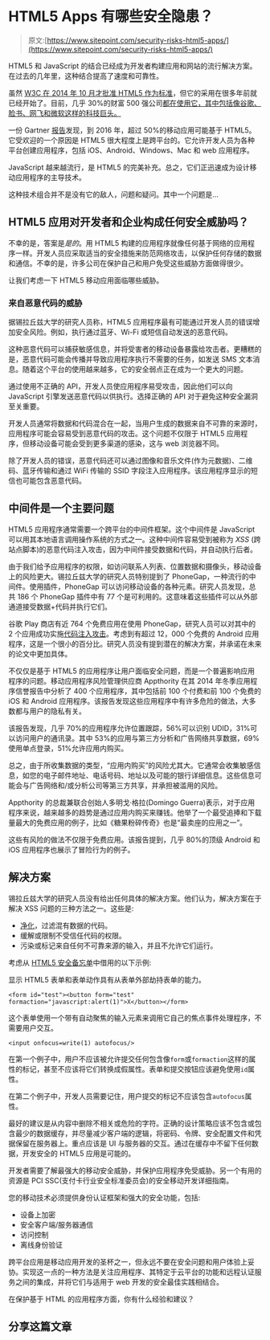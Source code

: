 # HTML5 Apps 有哪些安全隐患？

> 原文:[https://www.sitepoint.com/security-risks-html5-apps/](https://www.sitepoint.com/security-risks-html5-apps/)

HTML5 和 JavaScript 的结合已经成为开发者构建应用和网站的流行解决方案。在过去的几年里，这种结合提高了速度和可靠性。

虽然 [W3C 在 2014 年 10 月才批准 HTML5 作为标准](https://www.w3.org/blog/news/archives/4167)，但它的采用在很多年前就已经开始了。目前，几乎 30%的财富 500 强公司[都在使用它，其中包括像谷歌、脸书、网飞和微软这样的科技巨头。](http://www.incore.com/Fortune500HTML5/#infographic)

一份 Gartner [报告](http://www.gartner.com/newsroom/id/2324917)发现，到 2016 年，超过 50%的移动应用可能基于 HTML5。它受欢迎的一个原因是 HTML5 很大程度上是跨平台的。它允许开发人员为各种平台创建应用程序，包括 iOS、Android、Windows、Mac 和 web 应用程序。

JavaScript 越来越流行，是 HTML5 的完美补充。总之，它们正迅速成为设计移动应用程序的主导技术。

这种技术组合并不是没有它的敌人，问题和疑问。其中一个问题是…

## HTML5 应用对开发者和企业构成任何安全威胁吗？

不幸的是，答案是*是的*。用 HTML5 构建的应用程序就像任何基于网络的应用程序一样。开发人员应采取适当的安全措施来防范网络攻击，以保护任何存储的数据和通信。不幸的是，许多公司在保护自己和用户免受这些威胁方面做得很少。

让我们考虑一下 HTML5 移动应用面临哪些威胁。

### 来自恶意代码的威胁

据锡拉丘兹大学的研究人员称，HTML5 应用程序最有可能通过开发人员的错误增加安全风险。例如，执行通过蓝牙、Wi-Fi 或短信自动发送的恶意代码。

这种恶意代码可以捕获敏感信息，并将受害者的移动设备暴露给攻击者。更糟糕的是，恶意代码可能会传播并导致应用程序执行不需要的任务，如发送 SMS 文本消息。随着这个平台的使用越来越多，它的安全弱点正在成为一个更大的问题。

通过使用不正确的 API，开发人员使应用程序易受攻击，因此他们可以向 JavaScript 引擎发送恶意代码以供执行。选择正确的 API 对于避免这种安全漏洞至关重要。

开发人员通常将数据和代码混合在一起，当用户生成的数据来自不可靠的来源时，应用程序可能会容易受到恶意代码的攻击。这个问题不仅限于 HTML5 应用程序，但移动设备可能会受到更多渠道的感染，这与 web 浏览器不同。

除了开发人员的错误，恶意代码还可以通过图像和音乐文件(作为元数据)、二维码、蓝牙传输和通过 WiFi 传输的 SSID 字段注入应用程序。该应用程序显示的短信也可能包含恶意代码。

## 中间件是一个主要问题

HTML5 应用程序通常需要一个跨平台的中间件框架。这个中间件是 JavaScript 可以用其本地语言调用操作系统的方式之一。这种中间件容易受到被称为 *XSS* (跨站点脚本)的恶意代码注入攻击，因为中间件接受数据和代码，并自动执行后者。

由于我们给予应用程序的权限，如访问联系人列表、位置数据和摄像头，移动设备上的风险更大。锡拉丘兹大学的研究人员特别提到了 PhoneGap，一种流行的中间件。使用插件，PhoneGap 可以访问移动设备的各种元素。研究人员发现，总共 186 个 PhoneGap 插件中有 77 个是可利用的。这意味着这些插件可以从外部通道接受数据+代码并执行它们。

谷歌 Play 商店有近 764 个免费应用在使用 PhoneGap，研究人员可以对其中的 2 个应用成功实施[代码注入攻击](http://mostconf.org/2014/papers/s3p5.pdf)。考虑到有超过 12，000 个免费的 Android 应用程序，这是一个很小的百分比。研究人员没有提到潜在的解决方案，并承诺在未来的论文中更加具体。

不仅仅是基于 HTML5 的应用程序让用户面临安全问题，而是一个普遍影响应用程序的问题。移动应用程序风险管理供应商 Appthority 在其 2014 年冬季应用程序信誉报告中分析了 400 个应用程序，其中包括前 100 个付费和前 100 个免费的 iOS 和 Android 应用程序。该报告发现这些应用程序中有许多危险的做法，大多数都与用户的隐私有关。

该报告发现，几乎 70%的应用程序允许位置跟踪，56%可以识别 UDID，31%可以访问用户的通讯录。其中 53%的应用与第三方分析和广告网络共享数据，69%使用单点登录，51%允许应用内购买。

总之，由于所收集数据的类型，“应用内购买”的风险尤其大。它通常会收集敏感信息，如您的电子邮件地址、电话号码、地址以及可能的银行详细信息。这些信息可能会与广告网络和/或分析公司等第三方共享，并承担被滥用的风险。

Appthority 的总裁兼联合创始人多明戈·格拉(Domingo Guerra)表示，对于应用程序来说，越来越多的趋势是通过应用内购买来赚钱。他举了一个最受追捧和下载量最大的免费应用的例子，比如《糖果粉碎传奇》也是“最卖座的应用之一”。

这些有风险的做法不仅限于免费应用。该报告提到，几乎 80%的顶级 Android 和 iOS 应用程序也展示了冒险行为的例子。

## 解决方案

锡拉丘兹大学的研究人员没有给出任何具体的解决方案。他们认为，解决方案在于解决 XSS 问题的三种方法之一。这些是:

*   [净化](http://www.cs.berkeley.edu/~dawnsong/papers/2011%20systematic%20analysis%20xss)，过滤混有数据的代码。
*   缓解或限制不受信任代码的权限。
*   污染或标记来自任何不可靠来源的输入，并且不允许它们运行。

考虑从 [HTML5 安全备忘单](http://html5sec.org/)中借用的以下示例:

显示 HTML5 表单和表单动作具有从表单外部劫持表单的能力。

```
<form id="test"><button form="test" formaction="javascript:alert(1)">X</button></form>
```

这个表单使用一个带有自动聚焦的输入元素来调用它自己的焦点事件处理程序，不需要用户交互。

```
<input onfocus=write(1) autofocus/>
```

在第一个例子中，用户不应该被允许提交任何包含像`form`或`formaction`这样的属性的标记，甚至不应该将它们转换成假属性。表单和提交按钮应该避免使用`id`属性。

在第二个例子中，开发人员需要记住，用户提交的标记不应该包含`autofocus`属性。

最好的建议是从内容中删除不相关或危险的字符。正确的设计策略应该不包含或包含最少的数据缓存，并尽量减少客户端的逻辑，将密码、令牌、安全配置文件和凭据保留在服务器上。重点应该是 UI 与服务器的交互。通过在缓存中不留下任何数据，开发安全的 HTML5 应用是可能的。

开发者需要了解最强大的移动安全威胁，并保护应用程序免受威胁。另一个有用的资源是 PCI SSC(支付卡行业安全标准委员会)的安全移动开发详细指南。

您的移动技术必须提供身份认证框架和强大的安全功能，包括:

*   设备上加密
*   安全客户端/服务器通信
*   访问控制
*   离线身份验证

跨平台应用是移动应用开发的圣杯之一，但永远不要在安全问题和用户体验上妥协。实现这一点的一种方法是关注应用程序、其特定于云平台的功能和远程认证服务之间的集成，并将它们与适用于 web 开发的安全最佳实践相结合。

在保护基于 HTML 的应用程序方面，你有什么经验和建议？

## 分享这篇文章